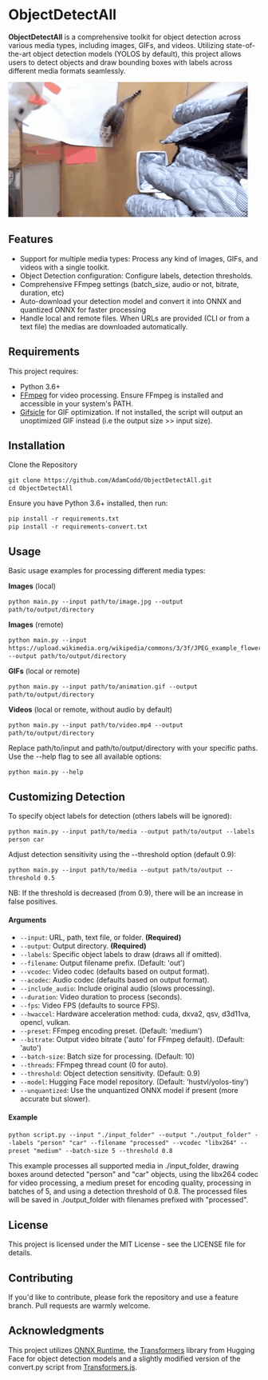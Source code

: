 # ObjectDetectAll
**ObjectDetectAll** is a comprehensive toolkit for object detection across various media types, including images, GIFs, and videos. Utilizing state-of-the-art object detection models (YOLOS by default), this project allows users to detect objects and draw bounding boxes with labels across different media formats seamlessly.

![Cat detection](https://github.com/AdamCodd/ObjectDetectAll/blob/main/cat_demo.gif)

## Features
* Support for multiple media types: Process any kind of images, GIFs, and videos with a single toolkit.
* Object Detection configuration: Configure labels, detection thresholds.
* Comprehensive FFmpeg settings (batch_size, audio or not, bitrate, duration, etc)
* Auto-download your detection model and convert it into ONNX and quantized ONNX for faster processing
* Handle local and remote files. When URLs are provided (CLI or from a text file) the medias are downloaded automatically.

## Requirements
This project requires:
* Python 3.6+
* [FFmpeg](https://ffmpeg.org/download.html) for video processing. Ensure FFmpeg is installed and accessible in your system's PATH.
* [Gifsicle](https://www.lcdf.org/gifsicle/) for GIF optimization. If not installed, the script will output an unoptimized GIF instead (i.e the output size >> input size).


## Installation
Clone the Repository
```
git clone https://github.com/AdamCodd/ObjectDetectAll.git
cd ObjectDetectAll
```
Ensure you have Python 3.6+ installed, then run:
```
pip install -r requirements.txt
pip install -r requirements-convert.txt
```

## Usage
Basic usage examples for processing different media types:

**Images** (local)
```
python main.py --input path/to/image.jpg --output path/to/output/directory
```
**Images** (remote)
```
python main.py --input https://upload.wikimedia.org/wikipedia/commons/3/3f/JPEG_example_flower.jpg --output path/to/output/directory
```
**GIFs** (local or remote)
```
python main.py --input path/to/animation.gif --output path/to/output/directory
```
**Videos** (local or remote, without audio by default)
```
python main.py --input path/to/video.mp4 --output path/to/output/directory
```

Replace path/to/input and path/to/output/directory with your specific paths. Use the --help flag to see all available options:
```
python main.py --help
```

## Customizing Detection
To specify object labels for detection (others labels will be ignored):
```
python main.py --input path/to/media --output path/to/output --labels person car
```
Adjust detection sensitivity using the --threshold option (default 0.9):
```
python main.py --input path/to/media --output path/to/output --threshold 0.5
```
NB: If the threshold is decreased (from 0.9), there will be an increase in false positives.

#### Arguments

- `--input`: URL, path, text file, or folder. **(Required)**
- `--output`: Output directory. **(Required)**
- `--labels`: Specific object labels to draw (draws all if omitted).
- `--filename`: Output filename prefix. (Default: 'out')
- `--vcodec`: Video codec (defaults based on output format).
- `--acodec`: Audio codec (defaults based on output format).
- `--include_audio`: Include original audio (slows processing).
- `--duration`: Video duration to process (seconds).
- `--fps`: Video FPS (defaults to source FPS).
- `--hwaccel`: Hardware acceleration method: cuda, dxva2, qsv, d3d11va, opencl, vulkan.
- `--preset`: FFmpeg encoding preset. (Default: 'medium')
- `--bitrate`: Output video bitrate ('auto' for FFmpeg default). (Default: 'auto')
- `--batch-size`: Batch size for processing. (Default: 10)
- `--threads`: FFmpeg thread count (0 for auto).
- `--threshold`: Object detection sensitivity. (Default: 0.9)
- `--model`: Hugging Face model repository. (Default: 'hustvl/yolos-tiny')
- `--unquantized`: Use the unquantized ONNX model if present (more accurate but slower).

#### Example
```
python script.py --input "./input_folder" --output "./output_folder" --labels "person" "car" --filename "processed" --vcodec "libx264" --preset "medium" --batch-size 5 --threshold 0.8
```

This example processes all supported media in ./input_folder, drawing boxes around detected "person" and "car" objects, using the libx264 codec for video processing, a medium preset for encoding quality, processing in batches of 5, and using a detection threshold of 0.8. The processed files will be saved in ./output_folder with filenames prefixed with "processed".

## License
This project is licensed under the MIT License - see the LICENSE file for details.

## Contributing
If you'd like to contribute, please fork the repository and use a feature branch. Pull requests are warmly welcome.

## Acknowledgments
This project utilizes [ONNX Runtime](https://github.com/microsoft/onnxruntime), the [Transformers](https://github.com/huggingface/transformers) library from Hugging Face for object detection models and a slightly modified version of the convert.py script from [Transformers.js](https://github.com/xenova/transformers.js).

